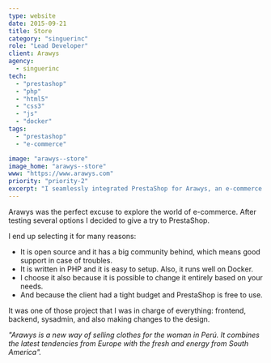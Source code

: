 ```yaml
---
type: website
date: 2015-09-21
title: Store
category: "singuerinc"
role: "Lead Developer"
client: Arawys
agency:
  - singuerinc
tech:
  - "prestashop"
  - "php"
  - "html5"
  - "css3"
  - "js"
  - "docker"
tags:
  - "prestashop"
  - "e-commerce"

image: "arawys--store"
image_home: "arawys--store"
www: "https://www.arawys.com"
priority: "priority-2"
excerpt: "I seamlessly integrated PrestaShop for Arawys, an e-commerce platform in Peru, merging European fashion trends with the energetic essence of South America, delivering a unique online shopping experience for women"
---
```


Arawys was the perfect excuse to explore the world of e-commerce.
After testing several options I decided to give a try to PrestaShop.

I end up selecting it for many reasons:

- It is open source and it has a big community behind, which means good support in case of troubles.
- It is written in PHP and it is easy to setup. Also, it runs well on Docker.
- I choose it also because it is possible to change it entirely based on your needs.
- And because the client had a tight budget and PrestaShop is free to use.

It was one of those project that I was in charge of everything: frontend, backend, sysadmin, and also making changes to the design.

_"Arawys is a new way of selling clothes for the woman in Per&uacute;. It combines the latest tendencies from Europe with the fresh and energy from South America"._
